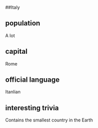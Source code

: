 ##Italy
## population
A lot

## capital
Rome
 
## official language
Itanlian

## interesting trivia
Contains the smallest country in the Earth


